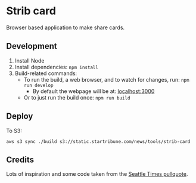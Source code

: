 # Strib card

Browser based application to make share cards.

## Development

1.  Install Node
1.  Install dependencies: `npm install`
1.  Build-related commands:
    - To run the build, a web browser, and to watch for changes, run: `npm run develop`
      - By default the webpage will be at: [localhost:3000](http://localhost:3000)
    - Or to just run the build once: `npm run build`

## Deploy

To S3:

```
aws s3 sync ./build s3://static.startribune.com/news/tools/strib-card
```

## Credits

Lots of inspiration and some code taken from the [Seattle Times pullquote](https://github.com/seattletimes/pullquote).
